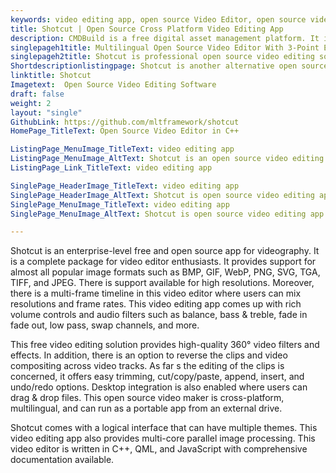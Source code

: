 ```yaml
---
keywords: video editing app, open source Video Editor, open source video editing software, app for videography, open source video maker
title: Shotcut | Open Source Cross Platform Video Editing App
description: CMDBuild is a free digital asset management platform. It is built on top of enterprise architecture with features such as a visual graph, DB modeling, and more.
singlepageh1title: Multilingual Open Source Video Editor With 3-Point Editing
singlepageh2title: Shotcut is professional open source video editing software . It offers powerful features such as 4K resolutions, volume control, video filters, 3-point editing.
Shortdescriptionlistingpage: Shotcut is another alternative open source video trimmer. It provides support for popular video/audio/image formats along with many other features such as 3-point editing, and more.
linktitle: Shotcut
Imagetext:  Open Source Video Editing Software
draft: false
weight: 2
layout: "single"
GithubLink: https://github.com/mltframework/shotcut
HomePage_TitleText: Open Source Video Editor in C++

ListingPage_MenuImage_TitleText: video editing app
ListingPage_MenuImage_AltText: Shotcut is an open source video editing app
ListingPage_Link_TitleText: video editing app

SinglePage_HeaderImage_TitleText: video editing app
SinglePage_HeaderImage_AltText: Shotcut is open source video editing app
SinglePage_MenuImage_TitleText: video editing app
SinglePage_MenuImage_AltText: Shotcut is open source video editing app

---
```


Shotcut is an enterprise-level free and open source app for videography. It is a complete package for video editor enthusiasts. It provides support for almost all popular image formats such as BMP, GIF, WebP, PNG, SVG, TGA, TIFF, and JPEG. There is support available for high resolutions. Moreover, there is a multi-frame timeline in this video editor where users can mix resolutions and frame rates. This video editing app comes up with rich volume controls and audio filters such as balance, bass & treble, fade in fade out, low pass, swap channels, and more.

This free video editing solution provides high-quality 360° video filters and effects. In addition, there is an option to reverse the clips and video compositing across video tracks. As far s the editing of the clips is concerned, it offers easy trimming, cut/copy/paste, append, insert, and undo/redo options. Desktop integration is also enabled where users can drag & drop files. This open source video maker is cross-platform, multilingual, and can run as a portable app from an external drive.

Shotcut comes with a logical interface that can have multiple themes. This video editing app also provides multi-core parallel image processing. This video editor is written in C++, QML, and JavaScript with comprehensive documentation available.

<a class="anchor" id="requirements" name="requirements" style="font-size: 12.16px;"></a>
